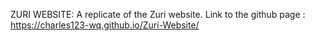 ZURI WEBSITE: A replicate of the Zuri website.
Link to the github page :  https://charles123-wq.github.io/Zuri-Website/
